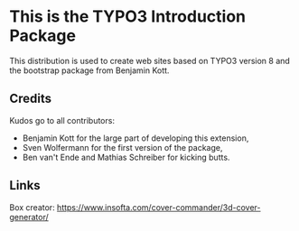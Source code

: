 This is the TYPO3 Introduction Package
======================================


This distribution is used to create web sites based on TYPO3 version 8 and
the bootstrap package from Benjamin Kott.


Credits
-------

Kudos go to all contributors:

* Benjamin Kott for the large part of developing this extension,
* Sven Wolfermann for the first version of the package,
* Ben van't Ende and Mathias Schreiber for kicking butts.



Links
-----

Box creator: https://www.insofta.com/cover-commander/3d-cover-generator/

